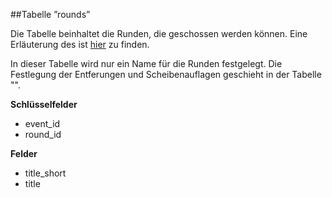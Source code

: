 ##Tabelle ”rounds” 

Die Tabelle beinhaltet die Runden, die geschossen werden können. Eine Erläuterung des ist [hier](kapitel_08_runden.md) zu finden.

In dieser Tabelle wird nur ein Name für die Runden festgelegt. Die Festlegung der Entferungen und Scheibenauflagen geschieht in der Tabelle "".

**Schlüsselfelder**

* event_id
* round_id 

**Felder**

* title_short 
* title 
